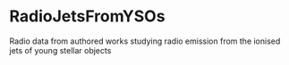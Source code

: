# RadioJetsFromYSOs
Radio data from authored works studying radio emission from the ionised jets of young stellar objects
